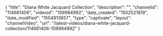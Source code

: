 {
    "title": "Diana White Jacquard Collection",
    "description": "",
    "channelid": "114661406",
    "videoid": "109984992",
    "date_created": "1502521819",
    "date_modified": "1504813657",
    "type": "captivate",
    "layout": "channelVideo",
    "url": "\/latest-videos\/diana-white-jacquard-collection\/114661406-109984992"
}